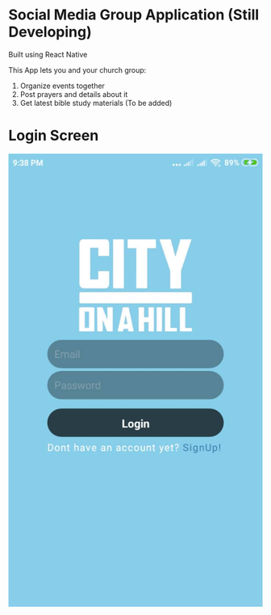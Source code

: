 # Social Media Group Application  (Still Developing)
Built using React Native

This App lets you and your church group:
1. Organize events together
2. Post prayers and details about it
3. Get latest bible study materials (To be added)

# Login Screen
![alt text](images/frontLoginScreen.jpg "width=300")

